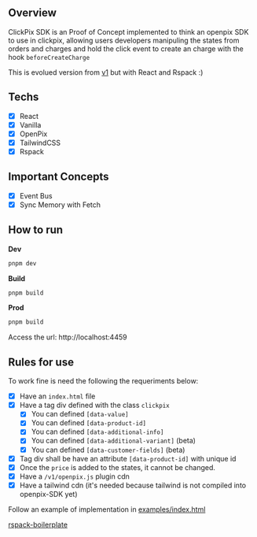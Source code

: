 ## Overview

ClickPix SDK is an Proof of Concept implemented to think an openpix SDK to use in clickpix, allowing users developers manipuling the states from orders and charges and hold the click event to create an charge with the hook `beforeCreateCharge`

This is evolued version from [v1](https://github.com/HallexCosta/clickpix) but with React and Rspack :)

## Techs

- [x] React
- [x] Vanilla
- [x] OpenPix
- [x] TailwindCSS
- [x] Rspack

## Important Concepts
- [x] Event Bus
- [x] Sync Memory with Fetch

## How to run

**Dev**
```sh
pnpm dev
```

**Build**
```sh
pnpm build
```

**Prod**
```sh
pnpm build
```

Access the url: http://localhost:4459

## Rules for use
To work fine is need the following the requeriments below:

- [x] Have an `index.html` file
- [x] Have a tag div defined with the class `clickpix`
  - [x] You can defined `[data-value]` 
  - [x] You can defined `[data-product-id]`
  - [x] You can defined `[data-additional-info]` 
  - [x] You can defined `[data-additional-variant]` (beta)
  - [x] You can defined `[data-customer-fields]` (beta)
- [x] Tag div shall be have an attribute `[data-product-id]` with unique id
- [x] Once the `price` is added to the states, it cannot be changed.
- [x] Have a `/v1/openpix.js` plugin cdn
- [x] Have a tailwind cdn (it's needed because tailwind is not compiled into openpix-SDK yet)

Follow an example of implementation in [examples/index.html](./examples/index.html)


[rspack-boilerplate](https://github.com/sibelius/rspack-boilerplate)